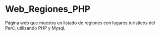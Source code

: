 # Web_Regiones_PHP
Página web que muestra un listado de regiones con lugares turísticos del Perú, utilizando PHP y Mysql.
